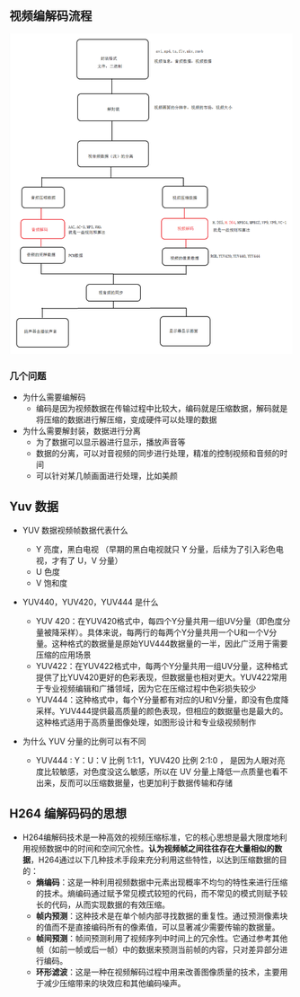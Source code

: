 ## 视频编解码流程

![](https://raw.githubusercontent.com/midFang/imgSource/main/20240513220523.png)

### 几个问题

- 为什么需要编解码
  - 编码是因为视频数据在传输过程中比较大，编码就是压缩数据，解码就是将压缩的数据进行解压缩，变成硬件可以处理的数据
- 为什么需要解封装，数据进行分离
  - 为了数据可以显示器进行显示，播放声音等
  - 数据的分离，可以对音视频的同步进行处理，精准的控制视频和音频的时间
  - 可以针对某几帧画面进行处理，比如美颜

## Yuv 数据

- YUV 数据视频帧数据代表什么
  - Y 亮度，黑白电视 （早期的黑白电视就只 Y 分量，后续为了引入彩色电视，才有了 U，V 分量）
  - U 色度
  - V 饱和度

- YUV440，YUV420，YUV444 是什么
  -  YUV 420：在YUV420格式中，每四个Y分量共用一组UV分量（即色度分量被降采样）。具体来说，每两行的每两个Y分量共用一个U和一个V分量。这种格式的数据量是原始YUV444数据量的一半，因此广泛用于需要压缩的应用场景
  - YUV422：在YUV422格式中，每两个Y分量共用一组UV分量，这种格式提供了比YUV420更好的色彩表现，但数据量也相对更大。YUV422常用于专业视频编辑和广播领域，因为它在压缩过程中色彩损失较少
  - YUV444：这种格式中，每个Y分量都有对应的U和V分量，即没有色度降采样。YUV444提供最高质量的颜色表现，但相应的数据量也是最大的。这种格式适用于高质量图像处理，如图形设计和专业级视频制作

- 为什么 YUV 分量的比例可以有不同
  - YUV444 : Y：U：V 比例 1:1:1，YUV420 比例 2:1:0  ， 是因为人眼对亮度比较敏感，对色度没这么敏感，所以在 UV 分量上降低一点质量也看不出来，反而可以压缩数据量，也更加利于数据传输和存储

## H264 编解码码的思想

- H264编解码技术是一种高效的视频压缩标准，它的核心思想是最大限度地利用视频数据中的时间和空间冗余性。**认为视频帧之间往往存在大量相似的数据**，H264通过以下几种技术手段来充分利用这些特性，以达到压缩数据的目的：
  - **熵编码**：这是一种利用视频数据中元素出现概率不均匀的特性来进行压缩的技术。熵编码通过赋予常见模式较短的代码，而不常见的模式则赋予较长的代码，从而实现数据的有效压缩。
  - **帧内预测**：这种技术是在单个帧内部寻找数据的重复性。通过预测像素块的值而不是直接编码所有的像素值，可以显著减少需要传输的数据量。
  - **帧间预测**：帧间预测利用了视频序列中时间上的冗余性。它通过参考其他帧（如前一帧或后一帧）中的数据来预测当前帧的内容，只对差异部分进行编码。
  - **环形滤波**：这是一种在视频解码过程中用来改善图像质量的技术，主要用于减少压缩带来的块效应和其他编码噪声。

